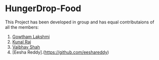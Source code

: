 # HungerDrop-Food
This Project has been developed in group and has equal contributaions of all the members:
1. [Gowtham Lakshmi](https://github.com/Gowtham924-create)
2. [Kunal Raj](https://github.com/kunalR2711)
3. [Vaibhav Shah](https://github.com/vaibhavshah08)
4. [Eesha Reddy].(https://github.com/eeshareddy)
